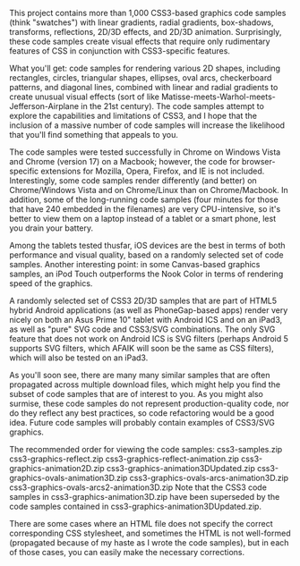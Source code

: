 This project contains more than 1,000 CSS3-based graphics code samples (think "swatches") with linear gradients, radial gradients, box-shadows, transforms, reflections, 2D/3D effects, and 2D/3D animation. Surprisingly, these code samples create visual effects that require only rudimentary features of CSS in conjunction with CSS3-specific features.

What you'll get: code samples for rendering various 2D shapes, including rectangles, circles, triangular shapes, ellipses, oval arcs, checkerboard patterns, and diagonal lines, combined with linear and radial gradients to create unusual visual effects (sort of like Matisse-meets-Warhol-meets-Jefferson-Airplane in the 21st century). The code samples attempt to explore the capabilities and limitations of CSS3, and I hope that the inclusion of a massive number of code samples will increase the likelihood that you'll find something that appeals to you.

The code samples were tested successfully in Chrome on Windows Vista and Chrome (version 17) on a Macbook; however, the code for browser-specific extensions for Mozilla, Opera, Firefox, and IE is not included. Interestingly, some code samples render differently (and better) on Chrome/Windows Vista and on Chrome/Linux than on Chrome/Macbook. In addition, some of the long-running code samples (four minutes for those that have 240 embedded in the filenames) are very CPU-intensive, so it's better to view them on a laptop instead of a tablet or a smart phone, lest you drain your battery.

Among the tablets tested thusfar, iOS devices are the best in terms of both performance and visual quality, based on a randomly selected set of code samples. Another interesting point: in some Canvas-based graphics samples, an iPod Touch outperforms the Nook Color in terms of rendering speed of the graphics.

A randomly selected set of CSS3 2D/3D samples that are part of HTML5 hybrid Android applications (as well as PhoneGap-based apps) render very nicely on both an Asus Prime 10" tablet with Android ICS and on an iPad3, as well as "pure" SVG code and CSS3/SVG combinations. The only SVG feature that does not work on Android ICS is SVG filters (perhaps Android 5 supports SVG filters, which AFAIK will soon be the same as CSS filters), which will also be tested on an iPad3.

As you'll soon see, there are many many similar samples that are often propagated across multiple download files, which might help you find the subset of code samples that are of interest to you. As you might also surmise, these code samples do not represent production-quality code, nor do they reflect any best practices, so code refactoring would be a good idea. Future code samples will probably contain examples of CSS3/SVG graphics.

The recommended order for viewing the code samples:
css3-samples.zip
css3-graphics-reflect.zip
css3-graphics-reflect-animation.zip
css3-graphics-animation2D.zip
css3-graphics-animation3DUpdated.zip
css3-graphics-ovals-animation3D.zip
css3-graphics-ovals-arcs-animation3D.zip
css3-graphics-ovals-arcs2-animation3D.zip
Note that the CSS3 code samples in css3-graphics-animation3D.zip have been superseded by the code samples contained in css3-graphics-animation3DUpdated.zip.

There are some cases where an HTML file does not specify the correct corresponding CSS stylesheet, and sometimes the HTML is not well-formed (propagated because of my haste as I wrote the code samples), but in each of those cases, you can easily make the necessary corrections.

